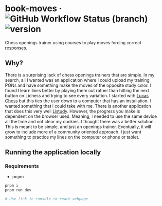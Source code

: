 # book-moves &middot; ![GitHub Workflow Status (branch)](https://img.shields.io/github/workflow/status/JamesTeague/book-moves/Node%20CI) ![version](https://img.shields.io/github/package-json/v/JamesTeague/book-moves)
Chess openings trainer using courses to play moves forcing correct responses.

## Why?
There is a surprising lack of chess openings trainers that are simple. In my search, all I wanted was an application where
I could upload my training PGNs and have something make the moves of the opposite study color. I found I learn lines better
by playing them out rather than hitting the next button on Lichess and trying to see every variation. I started with 
[Lucas Chess](https://lucaschess.pythonanywhere.com) but this ties the user down to a computer that has an installation.
I wanted something that I could take with me. There is another application
that does this very well [Listudy](https://listudy.org). However, the progress you make is dependent on the browser used.
Meaning, I needed to use the same device all the time and not clear my cookies. I thought there was a better solution.
This is meant to be simple, and just an openings trainer. Eventually, it will grow to include more of a community oriented 
approach. I just want something to practice my lines on the computer or phone or tablet.

## Running the application locally

### Requirements
* pnpm


```bash
pnpm i
pnpm run dev

# Use link in console to reach webpage
```